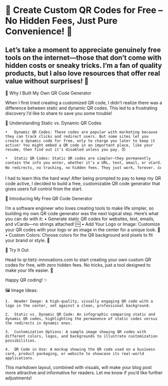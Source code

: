# 🎉 Create Custom QR Codes for Free – No Hidden Fees, Just Pure Convenience! 🚀

Let’s take a moment to appreciate genuinely free tools on the internet—those that don’t come with hidden costs or sneaky tricks. I’m a fan of quality products, but I also love resources that offer real value without surprises! 🎁
---
🤔 Why I Built My Own QR Code Generator

When I first tried creating a customized QR code, I didn’t realize there was a difference between static and dynamic QR codes. This led to a frustrating discovery I’d like to share to save you some trouble!

📖 Understanding Static vs. Dynamic QR Codes

	•	Dynamic QR Codes: These codes are popular with marketing because they can track clicks and redirect users. But some sites let you create a dynamic code for free, only to charge you later to keep it active! You might embed a QR code in an important place, like your resume, then find out it’s disabled unless you pay. 😠

	•	Static QR Codes: Static QR codes are simpler—they permanently contain the info you enter, whether it’s a URL, text, email, or vCard. No redirects, no tracking, no hidden fees. They just work, forever. 👍

I had to learn this the hard way! After being prompted to pay to keep my QR code active, I decided to build a free, customizable QR code generator that gives users full control from the start.

🚀 Introducing My Free QR Code Generator

I’m a software engineer who loves creating tools to make life simpler, so building my own QR code generator was the next logical step. Here’s what you can do with it:
	•	Generate static QR codes for websites, text, emails, and vCards—no strings attached! 🆓
	•	Add Your Logo or Image: Customize your QR codes with your logo or an image in the center for a unique look. 🎨
	•	Custom Colors: Choose colors for the QR background and pixels to fit your brand or style. 🌈

🔗 Try It Out

Head to qr.tietz-innovations.com to start creating your own custom QR codes for free, with zero hidden fees. No tricks, just a tool designed to make your life easier. 💼

Happy QR coding! ✨

🖼️ Image Ideas:

	1.	Header Image: A high-quality, visually engaging QR code with a logo in the center, set against a clean, professional background.

	2.	Static vs. Dynamic QR Code: An infographic comparing static and dynamic QR codes, highlighting the permanence of static codes versus the redirects in dynamic ones.

	3.	Customization Options: A sample image showing QR codes with different colors, logos, and backgrounds to illustrate customization possibilities.
    
	4.	QR Code in Use: A mockup showing the QR code used on a business card, product packaging, or website to showcase its real-world applications.

This markdown layout, combined with visuals, will make your blog post more attractive and informative for readers. Let me know if you’d like further adjustments!